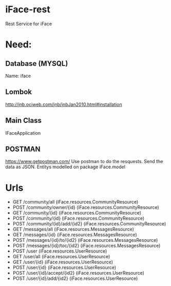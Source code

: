 # iFace-rest
Rest Service for iFace

# Need:
## Database (MYSQL)
Name: iface
## Lombok
http://jnb.ociweb.com/jnb/jnbJan2010.html#installation
## Main Class
IFaceApplication

## POSTMAN
https://www.getpostman.com/
Use postman to do the resquests. Send the data as JSON.
Entitys modelled on package iFace.model

# Urls
- GET /community/all (iFace.resources.CommunityResource)
- POST /community/owner/{id} (iFace.resources.CommunityResource)
- GET     /community/{id} (iFace.resources.CommunityResource)
- POST    /community/{id} (iFace.resources.CommunityResource)
- POST    /community/{id}/add/{id2} (iFace.resources.CommunityResource)
- GET     /messages/all (iFace.resources.MessagesResource)
- GET     /messages/{id} (iFace.resources.MessagesResource)
- POST    /messages/{id}/to/{id2} (iFace.resources.MessagesResource)
- POST    /messages/{id}/toc/{id2} (iFace.resources.MessagesResource)
- POST    /user (iFace.resources.UserResource)
- GET     /user/all (iFace.resources.UserResource)
- GET     /user/{id} (iFace.resources.UserResource)
- POST    /user/{id} (iFace.resources.UserResource)
- POST    /user/{id}/accept/{id2} (iFace.resources.UserResource)
- POST    /user/{id}/add/{id2} (iFace.resources.UserResource)
